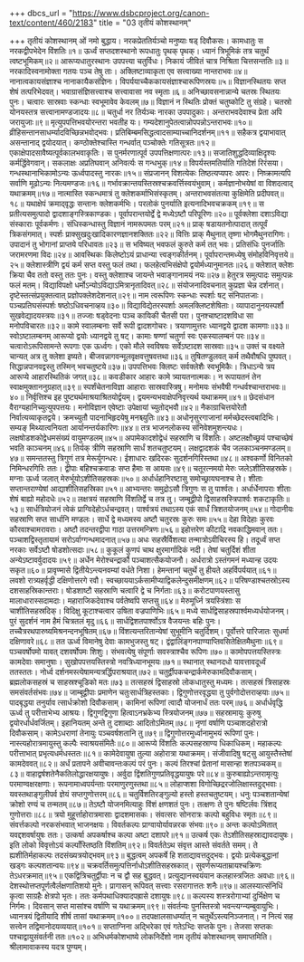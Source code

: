 +++
dbcs_url = "https://www.dsbcproject.org/canon-text/content/460/2183"
title = "03 तृतीयं कोशस्थानम्"

+++
तृतीयं कोशस्थानम्
ओं नमो बुद्धाय।
नरकप्रेततिर्यञ्चो मनुष्याः षड् दिवौकसः। 
कामधातुः स नरकद्वीपभेदेन विंशतिः॥१॥
ऊर्ध्वं सप्तदशस्थानो रूपधातुः पृथक् पृथक्। 
ध्यानं त्रिभूमिकं तत्र चतुर्थं त्वष्टभूमिकम्॥२॥
आरूप्यधातुरस्थानः उपपत्त्या चतुर्विधः। 
निकायं जीवितं चात्र निश्रिता चित्तसन्ततिः॥३॥
नरकादिस्वनामोक्ता गतयः पञ्च तेषु ताः। 
अक्लिष्टाव्याकृता एव सत्त्वाख्या नान्तराभवः॥४॥
नानात्वकायसंज्ञाश्च नानाकायैकसंज्ञिनः। 
विपर्ययाच्चैककायसंज्ञाश्चारूपिणस्रयः॥५॥
विज्ञानस्थितयः सप्त शेषं तत्परिभेदवत्। 
भवाग्रासंज्ञिसत्त्वाश्च सत्त्वावासा नव स्मृताः॥६॥
अनिच्छावसनान्नान्ये चतस्रः स्थितयः पुनः। 
चत्वारः सास्रवाः स्कन्धाः स्वभूमावेव केवलम्॥७॥
विज्ञानं न स्थितिः प्रोक्तं चतुष्कोटि तु संग्रहे। 
चतस्रो योनयस्तत्र सत्त्वानामण्डजादयः॥८॥
चतुर्धा नर तिर्यञ्चः नारका उपपादुकाः। 
अन्तराभवदेवाश्च प्रेता अपि जरायुजाः॥९॥
मृत्युपपत्तिभवयोरन्तरा भवतीह यः। 
गम्यदेशानुपेतत्वान्नोपपन्नोऽन्तराभवः॥१०॥
व्रीहिसन्तानसाधर्म्यादविच्छिन्नभवोद्भवः। 
प्रतिबिम्बमसिद्धत्वादसाम्याच्चानिदर्शनम्॥११॥
सहैकत्र द्वयाभावात् असन्तानाद् द्वयोदयात्। 
कण्ठोक्तेश्चास्ति गन्धर्वात् पञ्चोक्तेः गतिसूत्रतः॥१२॥
एकाक्षेपादसावैष्यत्पूर्वकालभवाकृतिः। 
स पुनर्मरणात्पूर्व उपपत्तिक्षणात्परः॥१३॥
सजातिशुद्धदिव्याक्षिदृश्यः कर्मर्द्धिवेगवान्। 
सकलाक्षः अप्रतिघवान् अनिवर्त्यः स गन्धभुक्॥१४॥
विपर्यस्तमतिर्याति गतिदेशं रिरंसया। 
गन्धस्थानाभिकामोऽन्यः ऊर्ध्वपादस्तु नारकः॥१५॥
संप्रजानन् विशत्येकः तिष्ठत्यप्यपरः अपरः। 
निष्क्रामत्यपि सर्वाणि मूढोऽन्यः नित्यमण्डजः॥१६॥
गर्भावक्रान्तयस्तिस्रश्चक्रवर्त्तिस्वयंभुवाम्। 
कर्मज्ञानोभयेषां वा विशदत्वाद् यथाक्रमम्॥१७॥
नात्मास्ति स्कन्धमात्रं तु क्लेशकर्माभिसंस्कृतम्। 
अन्तराभवसंतत्या कुक्षिमेति प्रदीपवत्॥१८॥
यथाक्षेपं क्रमाद्‍वृद्धः सन्तानः क्लेशकर्मभिः। 
परलोकं पुनर्याति इत्यनादिभवचक्रकम्॥१९॥
स प्रतीत्यसमुत्पादो द्वादशाङ्गस्त्रिकाण्डकः। 
पूर्वापरान्तयोर्द्वे द्वे मध्येऽष्टौ परिपूरिणः॥२०॥
पूर्वक्लेशा दशाऽविद्या संस्काराः पूर्वकर्मणः। 
संधिस्कन्धास्तु विज्ञानं नामरूपमतः परम्॥२१॥
प्राक् षडायतनोत्पादात् तत्पूर्वं त्रिकसंगमात्। 
स्पर्शः प्राक्‍सुखदुःखादिकारणज्ञानशक्तितः॥२२॥
वित्तिः प्राक् मैथुनात् तृष्णा भोगमैथुनरागिणः। 
उपादानं तु भोगानां प्राप्तये परिधावतः॥२३॥
स भविष्यत् भवफलं कुरुते कर्म तत् भवः। 
प्रतिसंधिः पुनर्जातिः जरामरणमा विदः॥२४॥
आवस्थिकः किलेष्टोऽयं प्राधान्या त्त्वङ्गकीर्तनम्। 
पूर्वापरान्तमध्येषु संमोहविनिवृत्तये॥२५॥
क्लेशास्त्रीणि द्वयं कर्म सप्त वस्तु फलं तथा। 
फलहेत्वभिसंक्षेपो द्वयोर्मध्यानुमानतः॥२६॥
क्लेशात् क्लेशः क्रिया चैव ततो वस्तु ततः पुनः। 
वस्तु क्लेशाश्च जायन्ते भवाङ्गानामयं नयः॥२७॥
हेतुरत्र समुत्पादः समुत्पन्नः फलं मतम्। 
विद्याविपक्षो धर्मोऽन्योऽविद्याऽमित्रानृतादिवत्॥२८॥
संयोजनादिवचनात् कुप्रज्ञा चेन्न दर्शनात्। 
दृष्टेस्तत्संप्रयुक्तत्वात् प्रज्ञोपक्लेशदेशनात्॥२९॥
नाम त्वरूपिणः स्कन्धाः स्पर्शाः षट् संनिपातजाः। 
पञ्चप्रतिघसंस्पर्शः षष्ठोऽधिवचनाव्हय॥३०॥
विद्याविद्येतरस्पर्शाः अमलक्लिष्टशेषिताः। 
व्यापादानुनयस्पर्शौ सुखवेद्यादयस्त्रयः॥३१॥
तज्जाः षड्‍वेदनाः पञ्च कायिकी चैतसी परा। 
पुनश्चाष्टादशविधा सा मनोपविचारतः॥३२॥
कामे स्वालम्बनाः सर्वे रूपी द्वादशगोचरः। 
त्रयाणामुत्तरः ध्यानद्वये द्वादश कामगाः॥३३॥
स्वोऽष्टालम्बनम् आरूप्यो द्वयोः ध्यानद्वये तु षट्। 
कामाः षण्णां चतुर्णा स्वः एकस्यालम्बनं परः॥३४॥
चत्वारोऽरूपिसामन्ते रूपगाः एक ऊर्ध्वगः। 
एको मौले स्वविषयः सर्वेऽष्टादश सास्रवाः॥३५॥
उक्तं च वक्ष्यते चान्यत् अत्र तु क्लेशा इष्यते। 
बीजवन्नागवन्मूलवृक्षवत्तुषवत्तथा॥३६॥
तुषितण्डुलवत् कर्म तथैवौषधि पुष्पवत्। 
सिद्धान्नपानवद्वस्तु तस्मिन् भवचतुष्टये॥३७॥
उपपत्तिभवः क्लिष्टः सर्वक्लेशैः स्वभूमिकैः। 
त्रिधाऽन्ये त्रय आरूप्ये आहारस्थितिकं जगत्॥३८॥
कवडीकार आहारः कामे त्र्यायतनात्मकः। 
न रूपायतनं तेन स्वाक्षमुक्ताननुग्रहात्॥३९॥
स्पर्शंचेतनाविज्ञा आहाराः सास्रवास्त्रिषु। 
मनोमयः संभवैषी गन्धर्वश्चान्तराभवः॥४०॥
निर्वृत्तिश्च इह पुष्ट्यर्थमाश्रयाश्रितयोर्द्वयम्। 
द्वयमन्यभवाक्षेपनिवृत्त्यर्थ यथाक्रमम्॥४१॥
छेदसंधान वैराग्यहानिच्युत्युपपत्तयः। 
मनोविज्ञान एवेष्टाः उपेक्षायां च्युतोद्भवौ॥४२॥
नैकाग्राचित्तयोरेतौ निर्वात्यव्याकृतद्वये। 
क्रमच्युतौ पादनाभिहृदयेषु मनश्च्युतिः॥४३॥
अधोनृसुरगाजानां मर्मच्छेदस्त्वबादिभिः। 
सम्यङ् मिथ्यात्वनियता आर्यानन्तर्यकारिणः॥४४॥
तत्र भाजनलोकस्य संनिवेशमुशन्त्यधः। 
लक्षषोडशकोद्वेधमसंख्यं वायुमण्डलम्॥४५॥
अपामेकादशोद्वेधं सहस्राणि च विंशतिः। 
अष्टलक्षौच्छ्रयं पश्चाच्छेषं भवति काञ्चनम्॥४६॥
तिर्यक् त्रीणि सहस्राणि सार्धं शतचतुष्टयम्। 
लक्षद्वादशकं चैव जलकाञ्चनमण्डलम्॥४७॥
समन्ततस्तु त्रिगुणं तत्र मेरूर्युगन्धरः। 
ईशाधारः खदिरकः सुदर्शनगिरिस्तथा॥४८॥
अश्वकर्णो विनितको निमिन्धरगिरिः ततः। 
द्वीपाः बहिश्चक्रवाडः सप्त हैमाः स आयसः॥४९॥
चतूरत्नमयो मेरुः जलेऽशीतिसहस्रके। 
मग्नाः ऊर्ध्व जलात् मेरुर्भूयोऽशीतिसहस्रकः॥५०॥
अर्धार्धहानिरष्टासु समोच्छ्रायघनाश्च ते। 
शीताः सप्तान्तराण्येषां आद्याशीतिसहस्रिका॥५१॥
आभ्यन्तरः समुद्रोऽसौ त्रिगुणः स तु पार्श्वतः। 
अर्धार्धेनापराः शीताः शेषं बाह्यो महोदधेः॥५२॥
लक्षत्रयं सहस्राणि विंशतिर्द्वे च तत्र तु। 
जम्बूद्वीपो द्विसाहस्रस्त्रिपार्श्वः शकटाकृतिः॥५३॥
सार्धत्रियोजनं त्वेकं प्राग्विदेहोऽर्धचन्द्रवत्। 
पार्श्वत्रयं तथाऽस्य एकं सार्धं त्रिशतयोजनम्॥५४॥
गोदानीयः सहस्राणि सप्त सार्धानि मण्डलः। 
सार्धे द्वे मध्यमस्य अष्टौ चतुरस्रः कुरुः समः॥५५॥
देहा विदेहाः कुरवः कौरवाश्चामरावराः। 
अष्टौ तदन्तरद्वीपा गाठा उत्तरमन्त्रिणः॥५६॥
इहोत्तरेण कीटाद्रि नवकाद्धिमवान् ततः। 
पञ्चाशद्विस्तृतायामं सरोऽर्वाग्गन्धमादनात्॥५७॥
अधः सहस्रैर्विशत्या तन्मात्रोऽवीचिरस्य हि। 
तदूर्ध्वं सप्त नरकाः सर्वेऽष्टौ षोडशोत्सदाः॥५८॥
कुकूलं कुणपं चाथ क्षुरमार्गादिकं नदी। 
तेषां चतुर्दिशं शीता अन्येऽष्टावर्वुदादयः॥५९॥
अर्धेन मेरोश्चन्द्रार्कौ पञ्चाशत्सैकयोजनौ। 
अर्धरात्रो ऽस्तंगमनं मध्यान्ह उदयः सकृत॥६०॥
प्रावृण्मासे द्वितीयेऽन्त्यनवम्यां वर्धते निशा। 
हेमन्तानां चतुर्थे तु हीयते अहर्विपर्ययात्॥६१॥
लवशो रात्र्यहर्वृद्धी दक्षिणोत्तरगे रवौ। 
स्वच्छाययाऽर्कसामीप्याद्विकलेन्दुसमीक्षणम्॥६२॥
परिषण्डाश्चतस्रोऽस्य दशसाहस्रिकान्तराः। 
षोडशाष्टौ सहस्राणि चत्वारि द्वे च निर्गताः॥६३॥
करोटपाणयस्तासु मालाधारास्सदामदाः। 
महाराजिकदेवाश्च पर्वतेष्वपि सप्तसु॥६४॥
मेरुमूर्ध्नि त्रयस्त्रिंशाः स चाशीतिसहस्रदिक्। 
विदिक्षु कूटाश्चत्वार उषिता वज्रपाणिभिः॥६५॥
मध्ये सार्धद्विसाहस्रपार्श्वमध्यर्धयोजनम्। 
पुरं सुदर्शनं नाम हैमं चित्रतलं मृदु॥६६॥
सार्धद्विशतपार्श्वोऽत्र वैजयन्तः बहिः पुनः। 
तच्चैत्ररथपारुष्यमिश्रनन्दनभूषितम्॥६७॥
विंशत्यन्तरितान्येषां सुभूमीनि चतुर्दिशम्। 
पूर्वोत्तरे पारिजातः सुधर्मा दक्षिणावरे॥६८॥
तत ऊर्ध्व विमानेषु देवाः कामभुजस्तु षट्। 
द्वंद्वालिंङ्गनपाण्याप्तिवसितेक्षितमैथुनाः॥६९॥
पञ्चवर्षोपमो यावत् दशवर्षोपमः शिशुः। 
संभवत्येषु संपूर्णाः सवस्त्राश्चैव रूपिणः॥७०॥
कामोपपत्तयस्तिस्त्रः कामदेवाः समानुषाः। 
सुखोपपत्तयस्तिस्त्रो नवत्रिध्यानभूमयः॥७१॥
स्थानात् स्थानदधो यावत्तावदूर्ध्वं ततस्ततः। 
नोर्ध्व दर्शनमस्त्येषामन्यत्रर्द्धिपराश्रयात्॥७२॥
चतुर्द्वीपकचन्द्रार्कमेरुकामदिवौकसाम्। 
ब्रह्मलोकसहस्रं च साहस्रश्चूडिको मतः॥७३॥
तत्सहस्रं द्विसाहस्रो लोकधातुस्तु मध्यमः। 
तत्सहस्रं त्रिसाहस्रः समसंवर्तसंभवः॥७४॥
जाम्बूद्वीपाः प्रमाणेन चतुःसार्धत्रिहस्तकाः। 
द्विगुणोत्तरवृद्धया तु पुर्वगोदोत्तराव्हयाः॥७५॥
पादबृद्धया तनुर्याव त्सार्धक्रोशो दिवौकसाम्। 
कामिनां रूपिणां त्वादौ योजनार्धं ततः परम्॥७६॥
अर्धार्धवृद्धि ऊर्ध्व तु परीत्ताभेभ्य आश्रयः। 
द्विगुणद्विगुणा हित्वाऽनभ्रकेभ्य स्त्रियोजनम्॥७७॥
सहस्रामायुः कुरुषु द्वयोरर्धार्धवर्जितम्। 
इहानियतम् अन्ते तु दशाब्दाः आदितोऽमितम्॥७८॥
नृणां वर्षाणि पञ्चाशदहोरात्रो दिवौकसाम्। 
कामेऽधराणां तेनायुः पञ्चवर्षशतानि तु॥७९॥
द्विगुणोत्तरमुर्ध्वानामुभयं रूपिणां पुनः। 
नास्त्यहोरात्रमायुस्तु कल्पैः स्वाश्रयसंमितैः॥८०॥
आरूप्ये विंशतिः कल्पसहस्राण्य धिकाधिकम्। 
महाकल्पः परीत्ताभात् प्रभृत्यधर्मधस्ततः॥८१॥
कामेदेवायुषा तुल्या अहोरात्रा यथाक्रमम्। 
संजीवादिषु षट्‍सु आयुस्तैस्तेषां कामदेववत्॥८२॥
अर्धं प्रतापने अवीचावन्तःकल्पं परं पुनः।
कल्पं तिरश्चां प्रेतानां मासान्हा शतपञ्चकम्॥८३॥
वाहाद्वर्षशतेनैकतिलोद्धारक्षयायुषः। 
अर्वुदा द्विंशतिगुणप्रतिवृद्धयायुषः परे॥८४॥
कुरुबाह्योऽन्तरामृत्युः परमाण्वक्षरक्षणाः। 
रूपनामाध्वपर्यन्ताः परमाणुरणुस्तथा॥८५॥
लोहाप्‍शशा विगोच्छिद्ररजोलिक्षास्तदुद्‍भवाः। 
यवस्तथाङ्‍गुलीपर्व ज्ञेयं सप्तगुणोत्तरम्॥८६॥
चतुर्विशतिरङ्‍गुल्यो हस्तो हस्तचतुष्टयम्। 
धनुः पञ्चशतान्येषां क्रोशो रण्यं च तन्मतम्॥८७॥
तेऽष्टौ योजनमित्याहुः विंशं क्षणशतं पुनः। 
तत्क्षणः ते पुनः षष्टिर्लवः त्रिंशद् गुणोत्तराः॥८८॥
त्रयो मुहूर्त्ताहोरात्रमासाः द्वादशमासकः। 
संवत्सरः सोनरात्रः कल्पो बहुविधः स्मृतः॥८९॥
संवर्त्तकल्पो नरकसंभवात् भाजनक्षयः। 
विवर्तकल्पः प्राग्वायोर्यावन्नरक संभवः॥९०॥
अन्तः कल्पोऽमितात् यवद्दशवर्षायुषः ततः। 
उत्कर्षा अपकर्षाश्च कल्पा अष्टा दशापरे॥९१॥
उत्कर्ष एकः तेऽशीतिसहस्राद्यावदायुषः। 
इति लोको विवृत्तोऽयं कल्पाँस्तिष्ठति विंशतिम्॥९२॥
विवर्ततेऽथ संवृत्त आस्ते संवर्तते समम्। 
ते ह्यशीतिर्महाकल्पः तदसंख्यत्रयोद्भवम्॥९३॥
बुद्धत्वम् अपकर्षे हि शताद्यावत्तदुद्भवः। 
द्वयोः प्रत्येकबुद्धानां खड्गः कल्पशतान्वयः॥९४॥
चक्रवर्तिसमुत्पत्तिर्नाधोऽशीतिसहस्रकात्।
सुवर्णरूप्यताम्रायश्चक्रिणः तेऽधरक्रमात्॥९५॥
एकद्वित्रिचतुर्द्वीपाः न च द्वौ सह बुद्धवत्। 
प्रत्युद्यानस्वयंयान कलहास्त्रजितः अवधाः॥९६॥
देशस्थोत्तप्तपूर्णत्वैर्लक्षणातिशयो मुनेः। 
प्रागासन् रूपिवत् सत्त्वाः रसरागात्ततः शनैः॥९७॥
आलस्यात्संनिधिं कृत्वा साग्रहैः क्षेत्रपो भृतः। 
ततः कर्मपथाधिक्यादपह्रासे दशायुषः॥९८॥
कल्पस्य शस्त्ररोगाभ्यां दुर्भिक्षेण च निर्गमः। 
दिवसान् सप्त मासांश्च वर्षाणि च यथाक्रमम्॥९९॥
संवर्तन्यः पुनस्तिस्त्रो भवन्त्यग्न्यम्बुवायुभिः। 
ध्यानत्रयं द्वितीयादि शीर्ष तासां यथाक्रमम्॥१००॥
तदपक्षालसाधर्म्यात् न चतुर्थेऽस्त्यनिञ्जनात्। 
न नित्यं सह सत्त्वेन तद्विमानोदयव्ययात्॥१०१॥
सप्ताग्निना अद्भिरेका एवं गतेऽभ्दिः सप्तके पुनः। 
तेजसा सप्तकः पश्चाद्वायुसंवर्तनी ततः॥१०२॥
अभिधर्मकोशभाष्ये लोकनिर्देशो नाम 
तृतीयं कोशस्थानम्
समाप्तमिति।
श्रीलामावाकस्य 
यदत्र पुण्यम्।

